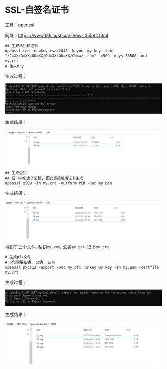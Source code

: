 # SSL-自签名证书

工具：openssl

网址：https://www.136.la/shida/show-135582.html

```shell
## 生成私钥和证书
openssl req -newkey rsa:2048 -keyout my.key -subj "/C=XX/O=XX/OU=XX/OU=XX/OU=XX/CN=wzj.com" -x509 -days 36500 -out my.crt 
# 输入m'y
```

生成过程：

![image-20220324140854319](https://raw.githubusercontent.com/dxlab-123/typore/main/img/202209141605379.png)

生成结果：

![image-20220324140335711](https://raw.githubusercontent.com/dxlab-123/typore/main/img/202209141605625.png)

```shell
## 生成公钥
## 证书中包含了公钥, 因此直接使用证书生成
openssl x509 -in my.crt -outform PEM -out my.pem
```

生成结果：

![image-20220324140503668](https://raw.githubusercontent.com/dxlab-123/typore/main/img/202209141606296.png)



得到了三个文件, 私钥`my.key`, 公钥`my.pem`, 证书`my.crt`

```shell
# 生成pfx文件
# pfx需要私钥, 公钥, 证书
openssl pkcs12 -export -out my.pfx -inkey my.key -in my.pem -certfile my.crt
```

生成过程：

![image-20220324141321913](https://raw.githubusercontent.com/dxlab-123/typore/main/img/202209141606720.png)

生成结果：

![image-20220324141050860](https://raw.githubusercontent.com/dxlab-123/typore/main/img/202209141606475.png)

